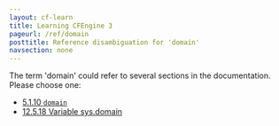 ```yaml
---
layout: cf-learn
title: Learning CFEngine 3
pageurl: /ref/domain
posttitle: Reference disambiguation for 'domain'
navsection: none
---
```


The term 'domain' could refer to several sections in the documentation. Please choose one:

- [5.1.10 <code>domain</code>](https://cfengine.com/manuals/cf3-reference#domain-in-common)
- [12.5.18 Variable sys.domain](https://cfengine.com/manuals/cf3-reference#Variable-sys.domain)
